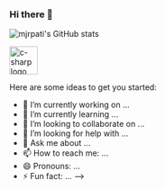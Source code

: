 ### Hi there 👋

![mjrpati's GitHub stats](https://github-readme-stats.vercel.app/api?username=mjrpati&show_icons=true&theme=highcontrast)

<div>
  
 <img align='center' alt='c-sharp logo' height='50' width='50'  src="https://cdn.jsdelivr.net/gh/devicons/devicon/icons/csharp/csharp-original.svg"/>
          
          
</div>


Here are some ideas to get you started:

- 🔭 I’m currently working on ...
- 🌱 I’m currently learning ...
- 👯 I’m looking to collaborate on ...
- 🤔 I’m looking for help with ...
- 💬 Ask me about ...
- 📫 How to reach me: ...
- 😄 Pronouns: ...
- ⚡ Fun fact: ...
-->

